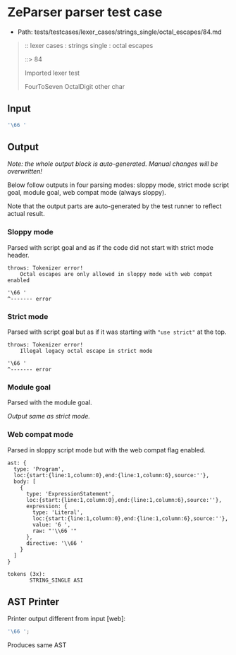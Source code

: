 # ZeParser parser test case

- Path: tests/testcases/lexer_cases/strings_single/octal_escapes/84.md

> :: lexer cases : strings single : octal escapes
>
> ::> 84
>
> Imported lexer test
>
> FourToSeven OctalDigit other char

## Input

`````js
'\66 '
`````

## Output

_Note: the whole output block is auto-generated. Manual changes will be overwritten!_

Below follow outputs in four parsing modes: sloppy mode, strict mode script goal, module goal, web compat mode (always sloppy).

Note that the output parts are auto-generated by the test runner to reflect actual result.

### Sloppy mode

Parsed with script goal and as if the code did not start with strict mode header.

`````
throws: Tokenizer error!
    Octal escapes are only allowed in sloppy mode with web compat enabled

'\66 '
^------- error
`````

### Strict mode

Parsed with script goal but as if it was starting with `"use strict"` at the top.

`````
throws: Tokenizer error!
    Illegal legacy octal escape in strict mode

'\66 '
^------- error
`````


### Module goal

Parsed with the module goal.

_Output same as strict mode._

### Web compat mode

Parsed in sloppy script mode but with the web compat flag enabled.

`````
ast: {
  type: 'Program',
  loc:{start:{line:1,column:0},end:{line:1,column:6},source:''},
  body: [
    {
      type: 'ExpressionStatement',
      loc:{start:{line:1,column:0},end:{line:1,column:6},source:''},
      expression: {
        type: 'Literal',
        loc:{start:{line:1,column:0},end:{line:1,column:6},source:''},
        value: '6 ',
        raw: "'\\66 '"
      },
      directive: '\\66 '
    }
  ]
}

tokens (3x):
       STRING_SINGLE ASI
`````


## AST Printer

Printer output different from input [web]:

````js
'\66 ';
````

Produces same AST

